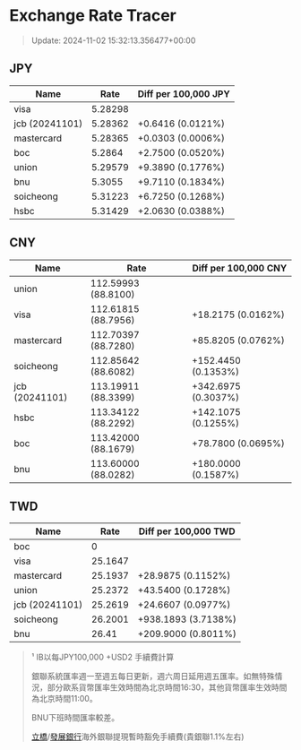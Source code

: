 # Exchange Rate Tracer

> Update: 2024-11-02 15:32:13.356477+00:00

## JPY

| Name           |    Rate | Diff per 100,000 JPY   |
|----------------|---------|------------------------|
| visa           | 5.28298 |                        |
| jcb (20241101) | 5.28362 | +0.6416 (0.0121%)      |
| mastercard     | 5.28365 | +0.0303 (0.0006%)      |
| boc            | 5.2864  | +2.7500 (0.0520%)      |
| union          | 5.29579 | +9.3890 (0.1776%)      |
| bnu            | 5.3055  | +9.7110 (0.1834%)      |
| soicheong      | 5.31223 | +6.7250 (0.1268%)      |
| hsbc           | 5.31429 | +2.0630 (0.0388%)      |

## CNY

| Name           | Rate                | Diff per 100,000 CNY   |
|----------------|---------------------|------------------------|
| union          | 112.59993	(88.8100) |                        |
| visa           | 112.61815	(88.7956) | +18.2175 (0.0162%)     |
| mastercard     | 112.70397	(88.7280) | +85.8205 (0.0762%)     |
| soicheong      | 112.85642	(88.6082) | +152.4450 (0.1353%)    |
| jcb (20241101) | 113.19911	(88.3399) | +342.6975 (0.3037%)    |
| hsbc           | 113.34122	(88.2292) | +142.1075 (0.1255%)    |
| boc            | 113.42000	(88.1679) | +78.7800 (0.0695%)     |
| bnu            | 113.60000	(88.0282) | +180.0000 (0.1587%)    |

## TWD

| Name           |    Rate | Diff per 100,000 TWD   |
|----------------|---------|------------------------|
| boc            |  0      |                        |
| visa           | 25.1647 |                        |
| mastercard     | 25.1937 | +28.9875 (0.1152%)     |
| union          | 25.2372 | +43.5400 (0.1728%)     |
| jcb (20241101) | 25.2619 | +24.6607 (0.0977%)     |
| soicheong      | 26.2001 | +938.1893 (3.7138%)    |
| bnu            | 26.41   | +209.9000 (0.8011%)    |


> ¹ IB以每JPY100,000 +USD2 手續費計算
>
> 銀聯系統匯率週一至週五每日更新，週六周日延用週五匯率。如無特殊情況，部分歐系貨幣匯率生效時間為北京時間16:30，其他貨幣匯率生效時間為北京時間11:00。
>
> BNU下班時間匯率較差。
>
> [立橋](https://www.wlbank.com.mo/uploads/ueditor/file/20181211/1544536513900230.pdf)/[發展銀行](https://www.mdb.com.mo/Service_Charges_20230728.pdf)海外銀聯提現暫時豁免手續費(貴銀聯1.1%左右)

